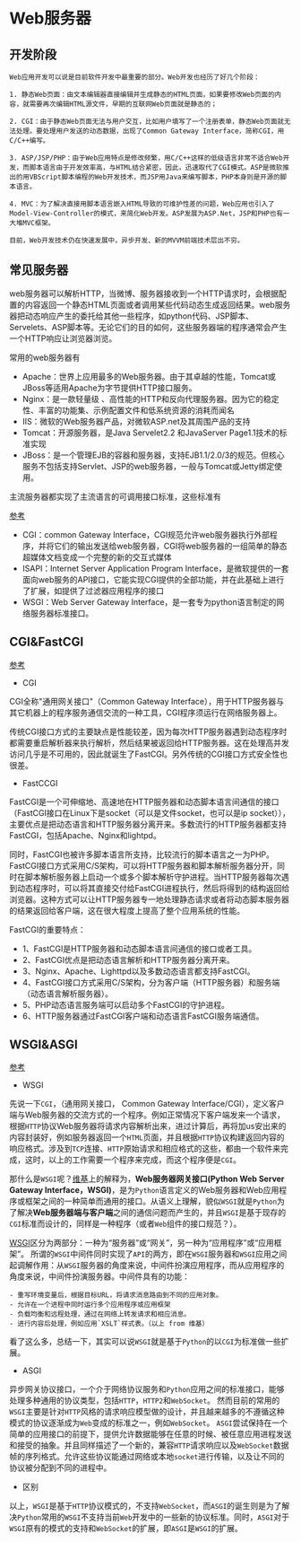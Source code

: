 # Web服务器

## 开发阶段

```
Web应用开发可以说是目前软件开发中最重要的部分。Web开发也经历了好几个阶段：

1. 静态Web页面：由文本编辑器直接编辑并生成静态的HTML页面，如果要修改Web页面的内容，就需要再次编辑HTML源文件，早期的互联网Web页面就是静态的；

2. CGI：由于静态Web页面无法与用户交互，比如用户填写了一个注册表单，静态Web页面就无法处理。要处理用户发送的动态数据，出现了Common Gateway Interface，简称CGI，用C/C++编写。

3. ASP/JSP/PHP：由于Web应用特点是修改频繁，用C/C++这样的低级语言非常不适合Web开发，而脚本语言由于开发效率高，与HTML结合紧密，因此，迅速取代了CGI模式。ASP是微软推出的用VBScript脚本编程的Web开发技术，而JSP用Java来编写脚本，PHP本身则是开源的脚本语言。

4. MVC：为了解决直接用脚本语言嵌入HTML导致的可维护性差的问题，Web应用也引入了Model-View-Controller的模式，来简化Web开发。ASP发展为ASP.Net，JSP和PHP也有一大堆MVC框架。

目前，Web开发技术仍在快速发展中，异步开发、新的MVVM前端技术层出不穷。
```

## 常见服务器

web服务器可以解析HTTP，当微博、服务器接收到一个HTTP请求时，会根据配置的内容返回一个静态HTML页面或者调用某些代码动态生成返回结果。web服务器把动态响应产生的委托给其他一些程序，如python代码、JSP脚本、Servelets、ASP脚本等。无论它们的目的如何，这些服务器端的程序通常会产生一个HTTP响应让浏览器浏览。

常用的web服务器有

- Apache：世界上应用最多的Web服务器。由于其卓越的性能，Tomcat或JBoss等适用Apache为字节提供HTTP接口服务。
- Nginx：是一款轻量级 、高性能的HTTP和反向代理服务器。因为它的稳定性、丰富的功能集、示例配置文件和低系统资源的消耗而闻名
- IIS：微软的Web服务器产品，对微软ASP.net及其周围产品的支持
- Tomcat：开源服务器，是Java Servelet2.2 和JavaServer Page1.1技术的标准实现
- JBoss：是一个管理EJB的容器和服务器，支持EJB1.1/2.0/3的规范。但核心服务不包括支持Servlet、JSP的web服务器，一般与Tomcat或Jetty绑定使用。

主流服务器都实现了主流语言的可调用接口标准，这些标准有

[参考](https://www.biaodianfu.com/cgi-fastcgi-wsgi.html)

- CGI：common Gateway Interface，CGI规范允许web服务器执行外部程序，并将它们的输出发送给web服务器，CGI将web服务器的一组简单的静态超媒体文档变成一个完整的新的交互式媒体
- ISAPI：Internet Server Application Program Interface，是微软提供的一套面向web服务的API接口，它能实现CGI提供的全部功能，并在此基础上进行了扩展，如提供了过滤器应用程序的接口
- WSGI：Web Server Gateway Interface，是一套专为python语言制定的网络服务器标准接口。 

## CGI&FastCGI

[参考](https://www.jianshu.com/p/565217337247)

- CGI

CGI全称"通用网关接口"（Common Gateway Interface），用于HTTP服务器与其它机器上的程序服务通信交流的一种工具，CGI程序须运行在网络服务器上。

传统CGI接口方式的主要缺点是性能较差，因为每次HTTP服务器遇到动态程序时都需要重启解析器来执行解析，然后结果被返回给HTTP服务器。这在处理高并发访问几乎是不可用的，因此就诞生了FastCGI。另外传统的CGI接口方式安全性也很差。

- FastCCGI

FastCGI是一个可伸缩地、高速地在HTTP服务器和动态脚本语言间通信的接口（FastCGI接口在Linux下是socket（可以是文件socket，也可以是ip socket）），主要优点是把动态语言和HTTP服务器分离开来。多数流行的HTTP服务器都支持FastCGI，包括Apache、Nginx和lightpd。

同时，FastCGI也被许多脚本语言所支持，比较流行的脚本语言之一为PHP。FastCGI接口方式采用C/S架构，可以将HTTP服务器和脚本解析服务器分开，同时在脚本解析服务器上启动一个或多个脚本解析守护进程。当HTTP服务器每次遇到动态程序时，可以将其直接交付给FastCGI进程执行，然后将得到的结构返回给浏览器。这种方式可以让HTTP服务器专一地处理静态请求或者将动态脚本服务器的结果返回给客户端，这在很大程度上提高了整个应用系统的性能。

FastCGI的重要特点：

- 1、FastCGI是HTTP服务器和动态脚本语言间通信的接口或者工具。
- 2、FastCGI优点是把动态语言解析和HTTP服务器分离开来。
- 3、Nginx、Apache、Lighttpd以及多数动态语言都支持FastCGI。
- 4、FastCGI接口方式采用C/S架构，分为客户端（HTTP服务器）和服务端（动态语言解析服务器）。
- 5、PHP动态语言服务端可以启动多个FastCGI的守护进程。
- 6、HTTP服务器通过FastCGI客户端和动态语言FastCGI服务端通信。

## WSGI&ASGI

[参考](https://www.jianshu.com/p/65807220b44a)

- WSGI

先说一下`CGI`，（通用网关接口， Common Gateway Interface/CGI），定义客户端与Web服务器的交流方式的一个程序。例如正常情况下客户端发来一个请求，根据`HTTP`协议Web服务器将请求内容解析出来，进过计算后，再将加us安出来的内容封装好，例如服务器返回一个`HTML`页面，并且根据`HTTP`协议构建返回内容的响应格式。涉及到`TCP`连接、`HTTP`原始请求和相应格式的这些，都由一个软件来完成，这时，以上的工作需要一个程序来完成，而这个程序便是`CGI`。

那什么是`WSGI`呢？[维基](https://link.jianshu.com?t=https://zh.wikipedia.org/wiki/Web服务器网关接口)上的解释为，**Web服务器网关接口(Python Web Server Gateway Interface，WSGI)**，是为`Python`语言定义的Web服务器和Web应用程序或框架之间的一种简单而通用的接口。从语义上理解，貌似`WSGI`就是`Python`为了解决**Web服务器端与客户端**之间的通信问题而产生的，并且`WSGI`是基于现存的`CGI`标准而设计的，同样是一种程序（或者`Web`组件的接口规范？）。

[WSGI](https://link.jianshu.com?t=https://zh.wikipedia.org/wiki/Web服务器网关接口)区分为两部分：一种为“服务器”或“网关”，另一种为“应用程序”或“应用框架”。
 所谓的`WSGI`中间件同时实现了`API`的两方，即在`WSGI`服务器和`WSGI`应用之间起调解作用：从`WSGI`服务器的角度来说，中间件扮演应用程序，而从应用程序的角度来说，中间件扮演服务器。中间件具有的功能：

```
- 重写环境变量后，根据目标URL，将请求消息路由到不同的应用对象。
- 允许在一个进程中同时运行多个应用程序或应用框架
- 负载均衡和远程处理，通过在网络上转发请求和相应消息。
- 进行内容后处理，例如应用`XSLT`样式表。（以上 from 维基）
```
看了这么多，总结一下，其实可以说`WSGI`就是基于`Python`的以`CGI`为标准做一些扩展。

- ASGI

异步网关协议接口，一个介于网络协议服务和`Python`应用之间的标准接口，能够处理多种通用的协议类型，包括`HTTP`，`HTTP2`和`WebSocket`。
 然而目前的常用的`WSGI`主要是针对`HTTP`风格的请求响应模型做的设计，并且越来越多的不遵循这种模式的协议逐渐成为`Web`变成的标准之一，例如`WebSocket`。
 `ASGI`尝试保持在一个简单的应用接口的前提下，提供允许数据能够在任意的时候、被任意应用进程发送和接受的抽象。并且同样描述了一个新的，兼容`HTTP`请求响应以及`WebSocket`数据帧的序列格式。允许这些协议能通过网络或本地`socket`进行传输，以及让不同的协议被分配到不同的进程中。

- 区别

以上，`WSGI`是基于`HTTP`协议模式的，不支持`WebSocket`，而`ASGI`的诞生则是为了解决`Python`常用的`WSGI`不支持当前`Web`开发中的一些新的协议标准。同时，`ASGI`对于`WSGI`原有的模式的支持和`WebSocket`的扩展，即`ASGI`是`WSGI`的扩展。

